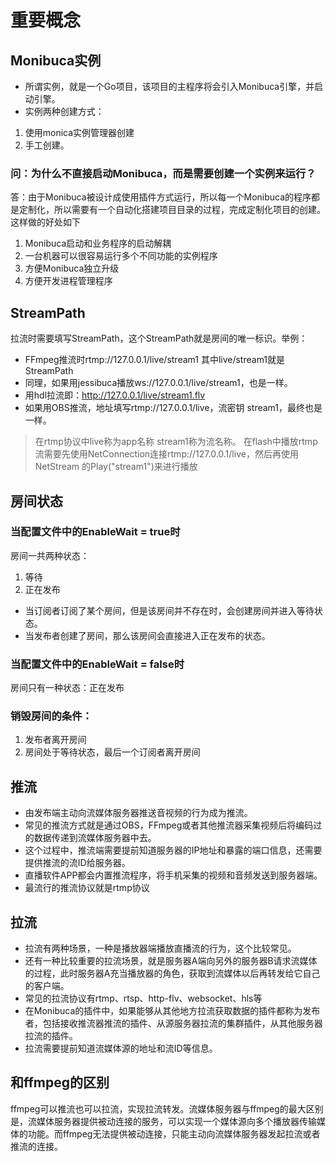 # 重要概念

## Monibuca实例

- 所谓实例，就是一个Go项目，该项目的主程序将会引入Monibuca引擎，并启动引擎。
- 实例两种创建方式：
1. 使用monica实例管理器创建
2. 手工创建。
### 问：为什么不直接启动Monibuca，而是需要创建一个实例来运行？

答：由于Monibuca被设计成使用插件方式运行，所以每一个Monibuca的程序都是定制化，所以需要有一个自动化搭建项目目录的过程，完成定制化项目的创建。这样做的好处如下
1. Monibuca启动和业务程序的启动解耦
2. 一台机器可以很容易运行多个不同功能的实例程序
3. 方便Monibuca独立升级
4. 方便开发进程管理程序

## StreamPath

拉流时需要填写StreamPath，这个StreamPath就是房间的唯一标识。举例：
- FFmpeg推流时rtmp://127.0.0.1/live/stream1 其中live/stream1就是StreamPath
- 同理，如果用jessibuca播放ws://127.0.0.1/live/stream1，也是一样。
- 用hdl拉流即：http://127.0.0.1/live/stream1.flv
- 如果用OBS推流，地址填写rtmp://127.0.0.1/live，流密钥 stream1，最终也是一样。

> 在rtmp协议中live称为app名称 stream1称为流名称。
> 在flash中播放rtmp流需要先使用NetConnection连接rtmp://127.0.0.1/live，然后再使用NetStream 的Play("stream1")来进行播放

## 房间状态

### 当配置文件中的EnableWait = true时

房间一共两种状态：
1. 等待
2. 正在发布

- 当订阅者订阅了某个房间，但是该房间并不存在时，会创建房间并进入等待状态。
- 当发布者创建了房间，那么该房间会直接进入正在发布的状态。

### 当配置文件中的EnableWait = false时

房间只有一种状态：正在发布

### 销毁房间的条件：
1. 发布者离开房间
2. 房间处于等待状态，最后一个订阅者离开房间

## 推流

- 由发布端主动向流媒体服务器推送音视频的行为成为推流。
- 常见的推流方式就是通过OBS，FFmpeg或者其他推流器采集视频后将编码过的数据传递到流媒体服务器中去。
- 这个过程中，推流端需要提前知道服务器的IP地址和暴露的端口信息，还需要提供推流的流ID给服务器。
- 直播软件APP都会内置推流程序，将手机采集的视频和音频发送到服务器端。
- 最流行的推流协议就是rtmp协议

## 拉流

- 拉流有两种场景，一种是播放器端播放直播流的行为，这个比较常见。
- 还有一种比较重要的拉流场景，就是服务器A端向另外的服务器B请求流媒体的过程，此时服务器A充当播放器的角色，获取到流媒体以后再转发给它自己的客户端。
- 常见的拉流协议有rtmp、rtsp、http-flv、websocket、hls等
- 在Monibuca的插件中，如果能够从其他地方拉流获取数据的插件都称为发布者，包括接收推流器推流的插件、从源服务器拉流的集群插件，从其他服务器拉流的插件。
- 拉流需要提前知道流媒体源的地址和流ID等信息。

## 和ffmpeg的区别

ffmpeg可以推流也可以拉流，实现拉流转发。流媒体服务器与ffmpeg的最大区别是，流媒体服务器提供被动连接的服务，可以实现一个媒体源向多个播放器传输媒体的功能。而ffmpeg无法提供被动连接，只能主动向流媒体服务器发起拉流或者推流的连接。